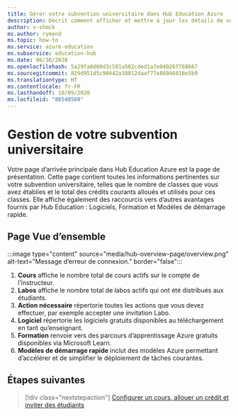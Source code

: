 ```yaml
---
title: Gérer votre subvention universitaire dans Hub Education Azure
description: Décrit comment afficher et mettre à jour les détails de votre subvention universitaire dans la page de présentation de Hub Education Azure.
author: v-shmck
ms.author: rymend
ms.topic: how-to
ms.service: azure-education
ms.subservice: education-hub
ms.date: 06/30/2020
ms.openlocfilehash: 5a29fa8d60d3c581a502cded1a7e04026f768667
ms.sourcegitcommit: 829d951d5c90442a38012daaf77e86046018e5b9
ms.translationtype: HT
ms.contentlocale: fr-FR
ms.lasthandoff: 10/09/2020
ms.locfileid: "86540560"
---
```

# <a name="managing-your-academic-grant"></a>Gestion de votre subvention universitaire

Votre page d’arrivée principale dans Hub Education Azure est la page de présentation. Cette page contient toutes les informations pertinentes sur votre subvention universitaire, telles que le nombre de classes que vous avez établies et le total des crédits courants alloués et utilisés pour ces classes. Elle affiche également des raccourcis vers d’autres avantages fournis par Hub Education : Logiciels, Formation et Modèles de démarrage rapide.

## <a name="overview-page"></a>Page Vue d’ensemble
:::image type="content" source="media/hub-overview-page/overview.png" alt-text="Message d’erreur de connexion." border="false":::

1. **Cours** affiche le nombre total de cours actifs sur le compte de l’instructeur.
1. **Labos** affiche le nombre total de labos actifs qui ont été distribués aux étudiants.
1. **Action nécessaire** répertorie toutes les actions que vous devez effectuer, par exemple accepter une invitation Labo.
1. **Logiciel** répertorie les logiciels gratuits disponibles au téléchargement en tant qu’enseignant.
1. **Formation** renvoie vers des parcours d’apprentissage Azure gratuits disponibles via Microsoft Learn.
1. **Modèles de démarrage rapide** inclut des modèles Azure permettant d’accélérer et de simplifier le déploiement de tâches courantes.

## <a name="next-steps"></a>Étapes suivantes

> [!div class="nextstepaction"]
> [Configurer un cours, allouer un crédit et inviter des étudiants](create-assignment-allocate-credit.md)

